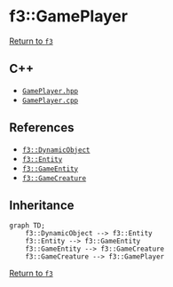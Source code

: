 # f3::GamePlayer

[Return to `f3`](/docs/f3.md)

## C++

- [`GamePlayer.hpp`](/c++/include/GamePlayer.hpp)
- [`GamePlayer.cpp`](/c++/source/GamePlayer.cpp)

## References

- [`f3::DynamicObject`](/docs/f3/DynamicObject.md)
- [`f3::Entity`](/docs/f3/Entity.md)
- [`f3::GameEntity`](/docs/f3/GameEntity.md)
- [`f3::GameCreature`](/docs/f3/GameCreature.md)

## Inheritance

```mermaid
graph TD;
    f3::DynamicObject --> f3::Entity
    f3::Entity --> f3::GameEntity
    f3::GameEntity --> f3::GameCreature
    f3::GameCreature --> f3::GamePlayer
```

[Return to `f3`](/docs/f3.md)